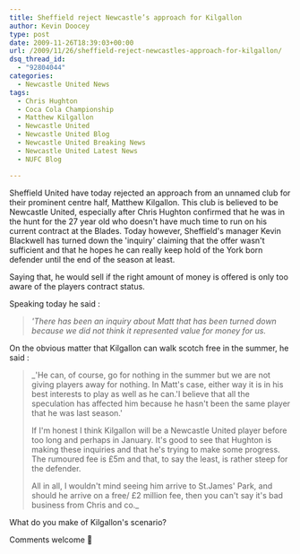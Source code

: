 ```yaml
---
title: Sheffield reject Newcastle’s approach for Kilgallon
author: Kevin Doocey
type: post
date: 2009-11-26T18:39:03+00:00
url: /2009/11/26/sheffield-reject-newcastles-approach-for-kilgallon/
dsq_thread_id:
  - "92804044"
categories:
  - Newcastle United News
tags:
  - Chris Hughton
  - Coca Cola Championship
  - Matthew Kilgallon
  - Newcastle United
  - Newcastle United Blog
  - Newcastle United Breaking News
  - Newcastle United Latest News
  - NUFC Blog

---
```

Sheffield United have today rejected an approach from an unnamed club for their prominent centre half, Matthew Kilgallon. This club is believed to be Newcastle United, especially after Chris Hughton confirmed that he was in the hunt for the 27 year old who doesn't have much time to run on his current contract at the Blades. Today however, Sheffield's manager Kevin  Blackwell has turned down the 'inquiry' claiming that the offer wasn't sufficient and that he hopes he can really keep hold of the York born defender until the end of the season at least.

Saying that, he would sell if the right amount of money is offered is only too aware of the players contract status.

Speaking today he said :

> _'There has been an inquiry about Matt that has been turned down because we did not think it represented value for money for us._

On the obvious matter that Kilgallon can walk scotch free in the summer, he said :

> _'He can, of course, go for nothing in the summer but we are not giving players away for nothing. In Matt's case, either way it is in his best interests to play as well as he can.'I believe that all the speculation has affected him because he hasn't been the same player that he was last season.'
>
>
> If I'm honest I think Kilgallon will be a Newcastle United player before too long and perhaps in January. It's good to see that Hughton is making these inquiries and that he's trying to make some progress. The rumoured fee is £5m and that, to say the least, is rather steep for the defender.
>
> All in all, I wouldn't mind seeing him arrive to St.James' Park, and should he arrive on a free/ £2 million fee, then you can't say it's bad business from Chris and co._

What do you make of Kilgallon's scenario?

Comments welcome 🙂
